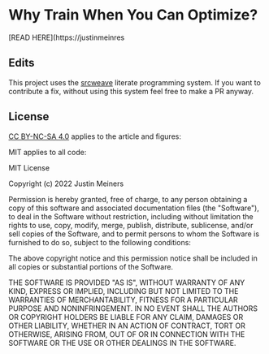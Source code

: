 # Why Train When You Can Optimize?

[READ HERE](https://justinmeinres


## Edits

This project uses the [srcweave](https://github.com/justinmeiners/srcweave) literate programming system. If you want to contribute a fix, without using this system
feel free to make a PR anyway.

## License

[CC BY-NC-SA 4.0](https://creativecommons.org/licenses/by-nc-sa/4.0/)  applies to the article and figures:

MIT applies to all code: 

MIT License

Copyright (c) 2022 Justin Meiners

Permission is hereby granted, free of charge, to any person obtaining a copy of this software and associated documentation files (the "Software"), to deal in the Software without restriction, including without limitation the rights to use, copy, modify, merge, publish, distribute, sublicense, and/or sell copies of the Software, and to permit persons to whom the Software is furnished to do so, subject to the following conditions:

The above copyright notice and this permission notice shall be included in all copies or substantial portions of the Software.

THE SOFTWARE IS PROVIDED "AS IS", WITHOUT WARRANTY OF ANY KIND, EXPRESS OR IMPLIED, INCLUDING BUT NOT LIMITED TO THE WARRANTIES OF MERCHANTABILITY, FITNESS FOR A PARTICULAR PURPOSE AND NONINFRINGEMENT. IN NO EVENT SHALL THE AUTHORS OR COPYRIGHT HOLDERS BE LIABLE FOR ANY CLAIM, DAMAGES OR OTHER LIABILITY, WHETHER IN AN ACTION OF CONTRACT, TORT OR OTHERWISE, ARISING FROM, OUT OF OR IN CONNECTION WITH THE SOFTWARE OR THE USE OR OTHER DEALINGS IN THE SOFTWARE.



